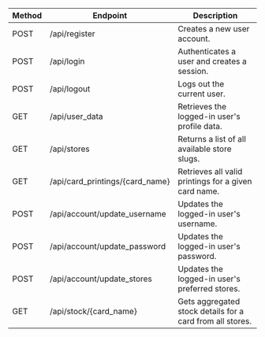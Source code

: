 | Method | Endpoint                        | Description                                               |
|--------|---------------------------------|-----------------------------------------------------------|
|  POST  | /api/register                   | Creates a new user account.                               |
|  POST  | /api/login                      | Authenticates a user and creates a session.               |
|  POST  | /api/logout                     | Logs out the current user.                                |
|  GET   | /api/user_data                  | Retrieves the logged-in user's profile data.              |
|  GET   | /api/stores                     | Returns a list of all available store slugs.              |
|  GET   | /api/card_printings/{card_name} | Retrieves all valid printings for a given card name.      |
|  POST  | /api/account/update_username    | Updates the logged-in user's username.                    |
|  POST  | /api/account/update_password    | Updates the logged-in user's password.                    |
|  POST  | /api/account/update_stores      | Updates the logged-in user's preferred stores.            |
|  GET   | /api/stock/{card_name}          | Gets aggregated stock details for a card from all stores. |
